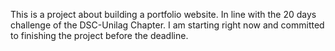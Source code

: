 This is a project about building a portfolio website. In line with the 20 days challenge of the DSC-Unilag Chapter. I am starting right now and committed to finishing the project before the deadline.